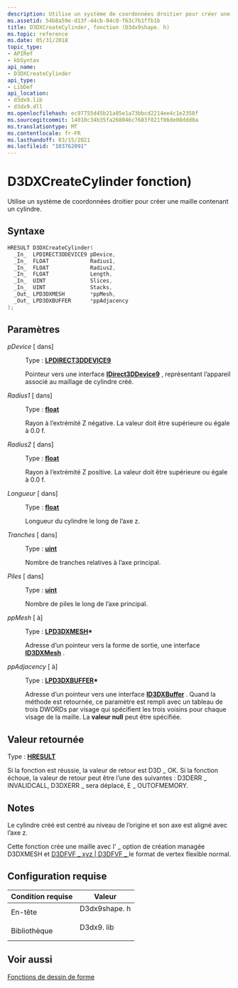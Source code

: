 ```yaml
---
description: Utilise un système de coordonnées droitier pour créer une maille contenant un cylindre.
ms.assetid: 54b8a59e-d13f-44cb-84c0-f63c7b1ffb1b
title: D3DXCreateCylinder, fonction (D3dx9shape. h)
ms.topic: reference
ms.date: 05/31/2018
topic_type:
- APIRef
- kbSyntax
api_name:
- D3DXCreateCylinder
api_type:
- LibDef
api_location:
- d3dx9.lib
- d3dx9.dll
ms.openlocfilehash: ec97755d45b21a85e1a73bbcd2214ee4c1e2358f
ms.sourcegitcommit: 14010c34b35fa268046c7683f021f86de08ddd0a
ms.translationtype: MT
ms.contentlocale: fr-FR
ms.lasthandoff: 03/15/2021
ms.locfileid: "103762091"
---
```

# <a name="d3dxcreatecylinder-function"></a>D3DXCreateCylinder fonction)

Utilise un système de coordonnées droitier pour créer une maille contenant un cylindre.

## <a name="syntax"></a>Syntaxe


```C++
HRESULT D3DXCreateCylinder(
  _In_  LPDIRECT3DDEVICE9 pDevice,
  _In_  FLOAT             Radius1,
  _In_  FLOAT             Radius2,
  _In_  FLOAT             Length,
  _In_  UINT              Slices,
  _In_  UINT              Stacks,
  _Out_ LPD3DXMESH        *ppMesh,
  _Out_ LPD3DXBUFFER      *ppAdjacency
);
```



## <a name="parameters"></a>Paramètres

<dl> <dt>

*pDevice* \[ dans\]
</dt> <dd>

Type : **[ **LPDIRECT3DDEVICE9**](/windows/win32/api/d3d9helper/nn-d3d9helper-idirect3ddevice9)**

Pointeur vers une interface [**IDirect3DDevice9**](/windows/win32/api/d3d9helper/nn-d3d9helper-idirect3ddevice9) , représentant l’appareil associé au maillage de cylindre créé.

</dd> <dt>

*Radius1* \[ dans\]
</dt> <dd>

Type : **[ **float**](../winprog/windows-data-types.md)**

Rayon à l’extrémité Z négative. La valeur doit être supérieure ou égale à 0.0 f.

</dd> <dt>

*Radius2* \[ dans\]
</dt> <dd>

Type : **[ **float**](../winprog/windows-data-types.md)**

Rayon à l’extrémité Z positive. La valeur doit être supérieure ou égale à 0.0 f.

</dd> <dt>

*Longueur* \[ dans\]
</dt> <dd>

Type : **[ **float**](../winprog/windows-data-types.md)**

Longueur du cylindre le long de l’axe z.

</dd> <dt>

*Tranches* \[ dans\]
</dt> <dd>

Type : **[ **uint**](../winprog/windows-data-types.md)**

Nombre de tranches relatives à l’axe principal.

</dd> <dt>

*Piles* \[ dans\]
</dt> <dd>

Type : **[ **uint**](../winprog/windows-data-types.md)**

Nombre de piles le long de l’axe principal.

</dd> <dt>

*ppMesh* \[ à\]
</dt> <dd>

Type : **[ **LPD3DXMESH**](id3dxmesh.md)\***

Adresse d’un pointeur vers la forme de sortie, une interface [**ID3DXMesh**](id3dxmesh.md) .

</dd> <dt>

*ppAdjacency* \[ à\]
</dt> <dd>

Type : **[ **LPD3DXBUFFER**](id3dxbuffer.md)\***

Adresse d’un pointeur vers une interface [**ID3DXBuffer**](id3dxbuffer.md) . Quand la méthode est retournée, ce paramètre est rempli avec un tableau de trois DWORDs par visage qui spécifient les trois voisins pour chaque visage de la maille. La **valeur null** peut être spécifiée.

</dd> </dl>

## <a name="return-value"></a>Valeur retournée

Type : **[ **HRESULT**](https://msdn.microsoft.com/library/Bb401631(v=MSDN.10).aspx)**

Si la fonction est réussie, la valeur de retour est D3D \_ OK. Si la fonction échoue, la valeur de retour peut être l’une des suivantes : D3DERR \_ INVALIDCALL, D3DXERR \_ sera déplacé, E \_ OUTOFMEMORY.

## <a name="remarks"></a>Notes

Le cylindre créé est centré au niveau de l’origine et son axe est aligné avec l’axe z.

Cette fonction crée une maille avec l' \_ option de création managée D3DXMESH et [D3DFVF \_ xyz \| D3DFVF \_ ](d3dfvf.md) le format de vertex flexible normal.

## <a name="requirements"></a>Configuration requise



| Condition requise | Valeur |
|--------------------|-----------------------------------------------------------------------------------------|
| En-tête<br/>  | <dl> <dt>D3dx9shape. h</dt> </dl> |
| Bibliothèque<br/> | <dl> <dt>D3dx9. lib</dt> </dl>    |



## <a name="see-also"></a>Voir aussi

<dl> <dt>

[Fonctions de dessin de forme](dx9-graphics-reference-d3dx-functions-shape.md)
</dt> </dl>

 

 

